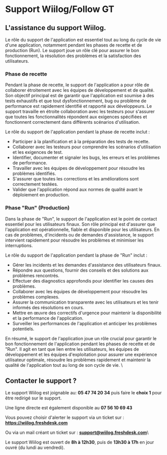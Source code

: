 # Support Wiilog/Follow GT

## L'assistance du support Wiilog.

Le rôle du support de l'application est essentiel tout au long du cycle de vie d'une application, notamment pendant les phases de recette et de production (Run). Le support joue un rôle clé pour assurer le bon fonctionnement, la résolution des problèmes et la satisfaction des utilisateurs.

### Phase de recette

Pendant la phase de recette, le support de l'application a pour rôle de collaborer étroitement avec les équipes de développement et de qualité. Son objectif principal est de garantir que l'application est soumise à des tests exhaustifs et que tout dysfonctionnement, bug ou problème de performance est rapidement identifié et rapporté aux développeurs. Le support travaille en étroite collaboration avec les testeurs pour s'assurer que toutes les fonctionnalités répondent aux exigences spécifiées et fonctionnent correctement dans différents scénarios d'utilisation.&#x20;

Le rôle du support de l'application pendant la phase de recette inclut :&#x20;

* Participer à la planification et à la préparation des tests de recette.&#x20;
* Collaborer avec les testeurs pour comprendre les scénarios d'utilisation et les exigences de test.&#x20;
* Identifier, documenter et signaler les bugs, les erreurs et les problèmes de performance.&#x20;
* Travailler avec les équipes de développement pour résoudre les problèmes identifiés.&#x20;
* S'assurer que toutes les corrections et les améliorations sont correctement testées.&#x20;
* Valider que l'application répond aux normes de qualité avant le déploiement en production.&#x20;

### Phase "Run" (Production)&#x20;

Dans la phase de "Run", le support de l'application est le point de contact essentiel pour les utilisateurs finaux. Son rôle principal est d'assurer que l'application est opérationnelle, fiable et disponible pour les utilisateurs. En cas de problèmes, d'incidents ou de demandes d'assistance, le support intervient rapidement pour résoudre les problèmes et minimiser les interruptions.&#x20;

Le rôle du support de l'application pendant la phase de "Run" inclut :&#x20;

* Gérer les incidents et les demandes d'assistance des utilisateurs finaux.&#x20;
* Répondre aux questions, fournir des conseils et des solutions aux problèmes rencontrés.&#x20;
* Effectuer des diagnostics approfondis pour identifier les causes des problèmes.&#x20;
* Collaborer avec les équipes de développement pour résoudre les problèmes complexes.&#x20;
* Assurer la communication transparente avec les utilisateurs et les tenir informés des résolutions en cours.&#x20;
* Mettre en œuvre des correctifs d'urgence pour maintenir la disponibilité et la performance de l'application.&#x20;
* Surveiller les performances de l'application et anticiper les problèmes potentiels.&#x20;

En résumé, le support de l'application joue un rôle crucial pour garantir le bon fonctionnement de l'application pendant les phases de recette et de "Run". Il agit en tant que lien entre les utilisateurs, les équipes de développement et les équipes d'exploitation pour assurer une expérience utilisateur optimale, résoudre les problèmes rapidement et maintenir la qualité de l'application tout au long de son cycle de vie. \


## Contacter le support ?​

Le support Wiilog est joignable au: **05 47 74 20 34** puis faire le **choix 1** pour être redirigé sur le support.

Une ligne directe est également disponible au **07 56 10 69 43**

Vous pouvez choisir d'alerter le support via un ticket sur : **https://wiilog.freshdesk.com**

Ou via un mail créant un ticket sur : **support@wiilog.freshdesk.com**\


Le support Wiilog est ouvert de **8h à 12h30**, puis de **13h30 à 17h** en jour ouvré (du lundi au vendredi).

